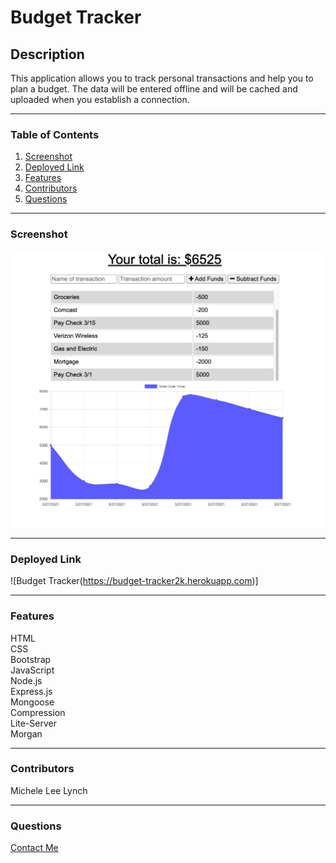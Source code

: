 # Budget Tracker   

## Description   
This application allows you to track personal transactions and help you to plan a budget. The data will be entered offline and will be cached and uploaded when you establish a connection.   

***
### Table of Contents  
1. [Screenshot](https://github.com/MLLynch2K/budget-tracker#screenshot)
2. [Deployed Link](https://github.com/MLLynch2K/budget-tracker#deployed-link)
3. [Features](https://github.com/MLLynch2K/budget-tracker#features)
4. [Contributors](https://github.com/MLLynch2K/budget-tracker#contributors)
5. [Questions](https://github.com/MLLynch2K/budget-tracker#questions)   

***   
### Screenshot   
![](images/budget-tracker-screenshot.png)    

***
### Deployed Link     
![Budget Tracker(https://budget-tracker2k.herokuapp.com)]  

***
### Features  
HTML   
CSS   
Bootstrap   
JavaScript  
Node.js   
Express.js     
Mongoose   
Compression   
Lite-Server   
Morgan   

***
### Contributors  
Michele Lee Lynch

***
### Questions  
[Contact Me](https://github.com/MLLynch2K)   